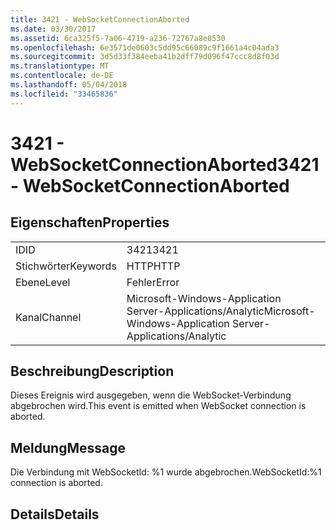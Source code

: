 ```yaml
---
title: 3421 - WebSocketConnectionAborted
ms.date: 03/30/2017
ms.assetid: 6ca325f5-7a06-4719-a236-72767a8e0530
ms.openlocfilehash: 6e3571de0603c5dd95c66089c9f1661a4c04ada3
ms.sourcegitcommit: 3d5d33f384eeba41b2dff79d096f47ccc8d8f03d
ms.translationtype: MT
ms.contentlocale: de-DE
ms.lasthandoff: 05/04/2018
ms.locfileid: "33465836"
---
```

# <a name="3421---websocketconnectionaborted"></a><span data-ttu-id="83e41-102">3421 - WebSocketConnectionAborted</span><span class="sxs-lookup"><span data-stu-id="83e41-102">3421 - WebSocketConnectionAborted</span></span>
## <a name="properties"></a><span data-ttu-id="83e41-103">Eigenschaften</span><span class="sxs-lookup"><span data-stu-id="83e41-103">Properties</span></span>  
  
|||  
|-|-|  
|<span data-ttu-id="83e41-104">ID</span><span class="sxs-lookup"><span data-stu-id="83e41-104">ID</span></span>|<span data-ttu-id="83e41-105">3421</span><span class="sxs-lookup"><span data-stu-id="83e41-105">3421</span></span>|  
|<span data-ttu-id="83e41-106">Stichwörter</span><span class="sxs-lookup"><span data-stu-id="83e41-106">Keywords</span></span>|<span data-ttu-id="83e41-107">HTTP</span><span class="sxs-lookup"><span data-stu-id="83e41-107">HTTP</span></span>|  
|<span data-ttu-id="83e41-108">Ebene</span><span class="sxs-lookup"><span data-stu-id="83e41-108">Level</span></span>|<span data-ttu-id="83e41-109">Fehler</span><span class="sxs-lookup"><span data-stu-id="83e41-109">Error</span></span>|  
|<span data-ttu-id="83e41-110">Kanal</span><span class="sxs-lookup"><span data-stu-id="83e41-110">Channel</span></span>|<span data-ttu-id="83e41-111">Microsoft-Windows-Application Server-Applications/Analytic</span><span class="sxs-lookup"><span data-stu-id="83e41-111">Microsoft-Windows-Application Server-Applications/Analytic</span></span>|  
  
## <a name="description"></a><span data-ttu-id="83e41-112">Beschreibung</span><span class="sxs-lookup"><span data-stu-id="83e41-112">Description</span></span>  
 <span data-ttu-id="83e41-113">Dieses Ereignis wird ausgegeben, wenn die WebSocket-Verbindung abgebrochen wird.</span><span class="sxs-lookup"><span data-stu-id="83e41-113">This event is emitted when WebSocket connection is aborted.</span></span>  
  
## <a name="message"></a><span data-ttu-id="83e41-114">Meldung</span><span class="sxs-lookup"><span data-stu-id="83e41-114">Message</span></span>  
 <span data-ttu-id="83e41-115">Die Verbindung mit WebSocketId: %1 wurde abgebrochen.</span><span class="sxs-lookup"><span data-stu-id="83e41-115">WebSocketId:%1 connection is aborted.</span></span>  
  
## <a name="details"></a><span data-ttu-id="83e41-116">Details</span><span class="sxs-lookup"><span data-stu-id="83e41-116">Details</span></span>

